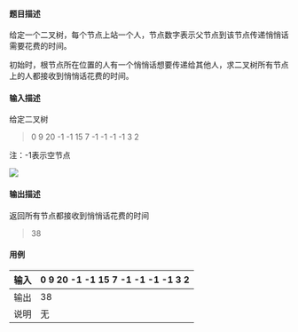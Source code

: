 #### 题目描述

给定一个二叉树，每个节点上站一个人，节点数字表示父节点到该节点传递悄悄话需要花费的时间。

初始时，根节点所在位置的人有一个悄悄话想要传递给其他人，求二叉树所有节点上的人都接收到悄悄话花费的时间。

#### 输入描述

给定二叉树

> 0 9 20 -1 -1 15 7 -1 -1 -1 -1 3 2

注：-1表示空节点

![](https://img-blog.csdnimg.cn/fa48ff09af474377babcb793c5352a28.png)

#### 输出描述

返回所有节点都接收到悄悄话花费的时间

> 38

#### 用例


| 输入 | 0 9 20 -1 -1 15 7 -1 -1 -1 -1 3 2 |
| ------ | ----------------------------------- |
| 输出 | 38                                |
| 说明 | 无                                |
